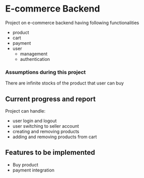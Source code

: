 # E-commerce Backend

Project on e-commerce backend having following functionalities

- product
- cart
- payment
- user
  - management
  - authentication

### Assumptions during this project

There are infinite stocks of the product that user can buy

## Current progress and report

Project can handle:

- user login and logout
- user switching to seller account
- creating and removing products
- adding and removing products from cart

## Features to be implemented

- Buy product
- payment integration
